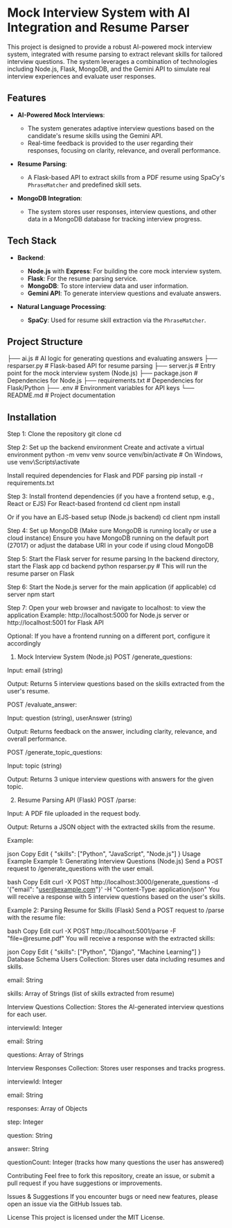 # Mock Interview System with AI Integration and Resume Parser

This project is designed to provide a robust AI-powered mock interview system, integrated with resume parsing to extract relevant skills for tailored interview questions. The system leverages a combination of technologies including Node.js, Flask, MongoDB, and the Gemini API to simulate real interview experiences and evaluate user responses.

## Features

- **AI-Powered Mock Interviews**: 
  - The system generates adaptive interview questions based on the candidate's resume skills using the Gemini API.
  - Real-time feedback is provided to the user regarding their responses, focusing on clarity, relevance, and overall performance.
  
- **Resume Parsing**:
  - A Flask-based API to extract skills from a PDF resume using SpaCy's `PhraseMatcher` and predefined skill sets.
  
- **MongoDB Integration**:
  - The system stores user responses, interview questions, and other data in a MongoDB database for tracking interview progress.

## Tech Stack

- **Backend**:
  - **Node.js** with **Express**: For building the core mock interview system.
  - **Flask**: For the resume parsing service.
  - **MongoDB**: To store interview data and user information.
  - **Gemini API**: To generate interview questions and evaluate answers.
  
- **Natural Language Processing**:
  - **SpaCy**: Used for resume skill extraction via the `PhraseMatcher`.

## Project Structure

├── ai.js # AI logic for generating questions and evaluating answers ├── resparser.py # Flask-based API for resume parsing ├── server.js # Entry point for the mock interview system (Node.js) ├── package.json # Dependencies for Node.js ├── requirements.txt # Dependencies for Flask/Python ├── .env # Environment variables for API keys └── README.md # Project documentation



## Installation

Step 1: Clone the repository
git clone <your-repository-url>
cd <your-repository-directory>

 Step 2: Set up the backend environment
 Create and activate a virtual environment
python -m venv venv
source venv/bin/activate  # On Windows, use venv\Scripts\activate

 Install required dependencies for Flask and PDF parsing
pip install -r requirements.txt

 Step 3: Install frontend dependencies (if you have a frontend setup, e.g., React or EJS)
 For React-based frontend
cd client
npm install

 Or if you have an EJS-based setup (Node.js backend)
cd client
npm install

 Step 4: Set up MongoDB (Make sure MongoDB is running locally or use a cloud instance)
 Ensure you have MongoDB running on the default port (27017) or adjust the database URI in your code if using cloud MongoDB

 Step 5: Start the Flask server for resume parsing
 In the backend directory, start the Flask app
cd backend
python resparser.py  # This will run the resume parser on Flask

 Step 6: Start the Node.js server for the main application (if applicable)
cd server
npm start

 Step 7: Open your web browser and navigate to localhost:<port-number> to view the application
 Example: http://localhost:5000 for Node.js server or http://localhost:5001 for Flask API

 Optional: If you have a frontend running on a different port, configure it accordingly

1. Mock Interview System (Node.js)
POST /generate_questions:

Input: email (string)

Output: Returns 5 interview questions based on the skills extracted from the user's resume.

POST /evaluate_answer:

Input: question (string), userAnswer (string)

Output: Returns feedback on the answer, including clarity, relevance, and overall performance.

POST /generate_topic_questions:

Input: topic (string)

Output: Returns 3 unique interview questions with answers for the given topic.

2. Resume Parsing API (Flask)
POST /parse:

Input: A PDF file uploaded in the request body.

Output: Returns a JSON object with the extracted skills from the resume.

Example:

json
Copy
Edit
{
  "skills": ["Python", "JavaScript", "Node.js"]
}
Usage Example
Example 1: Generating Interview Questions (Node.js)
Send a POST request to /generate_questions with the user email.

bash
Copy
Edit
curl -X POST http://localhost:3000/generate_questions -d '{"email": "user@example.com"}' -H "Content-Type: application/json"
You will receive a response with 5 interview questions based on the user's skills.

Example 2: Parsing Resume for Skills (Flask)
Send a POST request to /parse with the resume file:

bash
Copy
Edit
curl -X POST http://localhost:5001/parse -F "file=@resume.pdf"
You will receive a response with the extracted skills:

json
Copy
Edit
{
  "skills": ["Python", "Django", "Machine Learning"]
}
Database Schema
Users Collection: Stores user data including resumes and skills.

email: String

skills: Array of Strings (list of skills extracted from resume)

Interview Questions Collection: Stores the AI-generated interview questions for each user.

interviewId: Integer

email: String

questions: Array of Strings

Interview Responses Collection: Stores user responses and tracks progress.

interviewId: Integer

email: String

responses: Array of Objects

step: Integer

question: String

answer: String

questionCount: Integer (tracks how many questions the user has answered)

Contributing
Feel free to fork this repository, create an issue, or submit a pull request if you have suggestions or improvements.

Issues & Suggestions
If you encounter bugs or need new features, please open an issue via the GitHub Issues tab.

License
This project is licensed under the MIT License.

